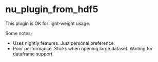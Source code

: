 # nu_plugin_from_hdf5

This plugin is OK for light-weight usage.

Some notes:

* Uses nightly features. Just personal preference.
* Poor performance. Sticks when opening large dataset. Waiting for dataframe support.

